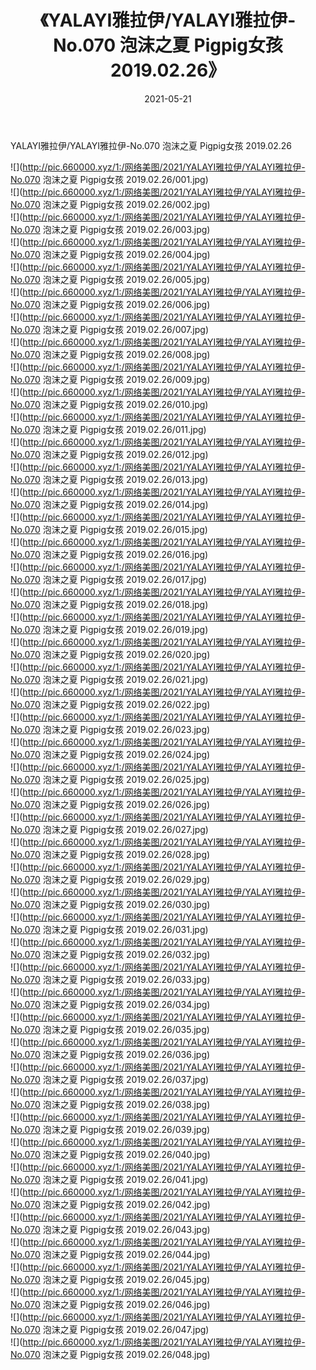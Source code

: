 ﻿---
layout: post
title:  《YALAYI雅拉伊/YALAYI雅拉伊-No.070 泡沫之夏 Pigpig女孩 2019.02.26》
date:   2021-05-21
img: http://pic.660000.xyz/1:/网络美图/2021/YALAYI雅拉伊/YALAYI雅拉伊-No.070 泡沫之夏 Pigpig女孩 2019.02.26/000.jpg
categories: [美女, 清纯, 唯美]
---

YALAYI雅拉伊/YALAYI雅拉伊-No.070 泡沫之夏 Pigpig女孩 2019.02.26

 ![](http://pic.660000.xyz/1:/网络美图/2021/YALAYI雅拉伊/YALAYI雅拉伊-No.070 泡沫之夏 Pigpig女孩 2019.02.26/001.jpg) <br>![](http://pic.660000.xyz/1:/网络美图/2021/YALAYI雅拉伊/YALAYI雅拉伊-No.070 泡沫之夏 Pigpig女孩 2019.02.26/002.jpg) <br>![](http://pic.660000.xyz/1:/网络美图/2021/YALAYI雅拉伊/YALAYI雅拉伊-No.070 泡沫之夏 Pigpig女孩 2019.02.26/003.jpg) <br>![](http://pic.660000.xyz/1:/网络美图/2021/YALAYI雅拉伊/YALAYI雅拉伊-No.070 泡沫之夏 Pigpig女孩 2019.02.26/004.jpg) <br>![](http://pic.660000.xyz/1:/网络美图/2021/YALAYI雅拉伊/YALAYI雅拉伊-No.070 泡沫之夏 Pigpig女孩 2019.02.26/005.jpg) <br>![](http://pic.660000.xyz/1:/网络美图/2021/YALAYI雅拉伊/YALAYI雅拉伊-No.070 泡沫之夏 Pigpig女孩 2019.02.26/006.jpg) <br>![](http://pic.660000.xyz/1:/网络美图/2021/YALAYI雅拉伊/YALAYI雅拉伊-No.070 泡沫之夏 Pigpig女孩 2019.02.26/007.jpg) <br>![](http://pic.660000.xyz/1:/网络美图/2021/YALAYI雅拉伊/YALAYI雅拉伊-No.070 泡沫之夏 Pigpig女孩 2019.02.26/008.jpg) <br>![](http://pic.660000.xyz/1:/网络美图/2021/YALAYI雅拉伊/YALAYI雅拉伊-No.070 泡沫之夏 Pigpig女孩 2019.02.26/009.jpg) <br>![](http://pic.660000.xyz/1:/网络美图/2021/YALAYI雅拉伊/YALAYI雅拉伊-No.070 泡沫之夏 Pigpig女孩 2019.02.26/010.jpg) <br>![](http://pic.660000.xyz/1:/网络美图/2021/YALAYI雅拉伊/YALAYI雅拉伊-No.070 泡沫之夏 Pigpig女孩 2019.02.26/011.jpg) <br>![](http://pic.660000.xyz/1:/网络美图/2021/YALAYI雅拉伊/YALAYI雅拉伊-No.070 泡沫之夏 Pigpig女孩 2019.02.26/012.jpg) <br>![](http://pic.660000.xyz/1:/网络美图/2021/YALAYI雅拉伊/YALAYI雅拉伊-No.070 泡沫之夏 Pigpig女孩 2019.02.26/013.jpg) <br>![](http://pic.660000.xyz/1:/网络美图/2021/YALAYI雅拉伊/YALAYI雅拉伊-No.070 泡沫之夏 Pigpig女孩 2019.02.26/014.jpg) <br>![](http://pic.660000.xyz/1:/网络美图/2021/YALAYI雅拉伊/YALAYI雅拉伊-No.070 泡沫之夏 Pigpig女孩 2019.02.26/015.jpg) <br>![](http://pic.660000.xyz/1:/网络美图/2021/YALAYI雅拉伊/YALAYI雅拉伊-No.070 泡沫之夏 Pigpig女孩 2019.02.26/016.jpg) <br>![](http://pic.660000.xyz/1:/网络美图/2021/YALAYI雅拉伊/YALAYI雅拉伊-No.070 泡沫之夏 Pigpig女孩 2019.02.26/017.jpg) <br>![](http://pic.660000.xyz/1:/网络美图/2021/YALAYI雅拉伊/YALAYI雅拉伊-No.070 泡沫之夏 Pigpig女孩 2019.02.26/018.jpg) <br>![](http://pic.660000.xyz/1:/网络美图/2021/YALAYI雅拉伊/YALAYI雅拉伊-No.070 泡沫之夏 Pigpig女孩 2019.02.26/019.jpg) <br>![](http://pic.660000.xyz/1:/网络美图/2021/YALAYI雅拉伊/YALAYI雅拉伊-No.070 泡沫之夏 Pigpig女孩 2019.02.26/020.jpg) <br>![](http://pic.660000.xyz/1:/网络美图/2021/YALAYI雅拉伊/YALAYI雅拉伊-No.070 泡沫之夏 Pigpig女孩 2019.02.26/021.jpg) <br>![](http://pic.660000.xyz/1:/网络美图/2021/YALAYI雅拉伊/YALAYI雅拉伊-No.070 泡沫之夏 Pigpig女孩 2019.02.26/022.jpg) <br>![](http://pic.660000.xyz/1:/网络美图/2021/YALAYI雅拉伊/YALAYI雅拉伊-No.070 泡沫之夏 Pigpig女孩 2019.02.26/023.jpg) <br>![](http://pic.660000.xyz/1:/网络美图/2021/YALAYI雅拉伊/YALAYI雅拉伊-No.070 泡沫之夏 Pigpig女孩 2019.02.26/024.jpg) <br>![](http://pic.660000.xyz/1:/网络美图/2021/YALAYI雅拉伊/YALAYI雅拉伊-No.070 泡沫之夏 Pigpig女孩 2019.02.26/025.jpg) <br>![](http://pic.660000.xyz/1:/网络美图/2021/YALAYI雅拉伊/YALAYI雅拉伊-No.070 泡沫之夏 Pigpig女孩 2019.02.26/026.jpg) <br>![](http://pic.660000.xyz/1:/网络美图/2021/YALAYI雅拉伊/YALAYI雅拉伊-No.070 泡沫之夏 Pigpig女孩 2019.02.26/027.jpg) <br>![](http://pic.660000.xyz/1:/网络美图/2021/YALAYI雅拉伊/YALAYI雅拉伊-No.070 泡沫之夏 Pigpig女孩 2019.02.26/028.jpg) <br>![](http://pic.660000.xyz/1:/网络美图/2021/YALAYI雅拉伊/YALAYI雅拉伊-No.070 泡沫之夏 Pigpig女孩 2019.02.26/029.jpg) <br>![](http://pic.660000.xyz/1:/网络美图/2021/YALAYI雅拉伊/YALAYI雅拉伊-No.070 泡沫之夏 Pigpig女孩 2019.02.26/030.jpg) <br>![](http://pic.660000.xyz/1:/网络美图/2021/YALAYI雅拉伊/YALAYI雅拉伊-No.070 泡沫之夏 Pigpig女孩 2019.02.26/031.jpg) <br>![](http://pic.660000.xyz/1:/网络美图/2021/YALAYI雅拉伊/YALAYI雅拉伊-No.070 泡沫之夏 Pigpig女孩 2019.02.26/032.jpg) <br>![](http://pic.660000.xyz/1:/网络美图/2021/YALAYI雅拉伊/YALAYI雅拉伊-No.070 泡沫之夏 Pigpig女孩 2019.02.26/033.jpg) <br>![](http://pic.660000.xyz/1:/网络美图/2021/YALAYI雅拉伊/YALAYI雅拉伊-No.070 泡沫之夏 Pigpig女孩 2019.02.26/034.jpg) <br>![](http://pic.660000.xyz/1:/网络美图/2021/YALAYI雅拉伊/YALAYI雅拉伊-No.070 泡沫之夏 Pigpig女孩 2019.02.26/035.jpg) <br>![](http://pic.660000.xyz/1:/网络美图/2021/YALAYI雅拉伊/YALAYI雅拉伊-No.070 泡沫之夏 Pigpig女孩 2019.02.26/036.jpg) <br>![](http://pic.660000.xyz/1:/网络美图/2021/YALAYI雅拉伊/YALAYI雅拉伊-No.070 泡沫之夏 Pigpig女孩 2019.02.26/037.jpg) <br>![](http://pic.660000.xyz/1:/网络美图/2021/YALAYI雅拉伊/YALAYI雅拉伊-No.070 泡沫之夏 Pigpig女孩 2019.02.26/038.jpg) <br>![](http://pic.660000.xyz/1:/网络美图/2021/YALAYI雅拉伊/YALAYI雅拉伊-No.070 泡沫之夏 Pigpig女孩 2019.02.26/039.jpg) <br>![](http://pic.660000.xyz/1:/网络美图/2021/YALAYI雅拉伊/YALAYI雅拉伊-No.070 泡沫之夏 Pigpig女孩 2019.02.26/040.jpg) <br>![](http://pic.660000.xyz/1:/网络美图/2021/YALAYI雅拉伊/YALAYI雅拉伊-No.070 泡沫之夏 Pigpig女孩 2019.02.26/041.jpg) <br>![](http://pic.660000.xyz/1:/网络美图/2021/YALAYI雅拉伊/YALAYI雅拉伊-No.070 泡沫之夏 Pigpig女孩 2019.02.26/042.jpg) <br>![](http://pic.660000.xyz/1:/网络美图/2021/YALAYI雅拉伊/YALAYI雅拉伊-No.070 泡沫之夏 Pigpig女孩 2019.02.26/043.jpg) <br>![](http://pic.660000.xyz/1:/网络美图/2021/YALAYI雅拉伊/YALAYI雅拉伊-No.070 泡沫之夏 Pigpig女孩 2019.02.26/044.jpg) <br>![](http://pic.660000.xyz/1:/网络美图/2021/YALAYI雅拉伊/YALAYI雅拉伊-No.070 泡沫之夏 Pigpig女孩 2019.02.26/045.jpg) <br>![](http://pic.660000.xyz/1:/网络美图/2021/YALAYI雅拉伊/YALAYI雅拉伊-No.070 泡沫之夏 Pigpig女孩 2019.02.26/046.jpg) <br>![](http://pic.660000.xyz/1:/网络美图/2021/YALAYI雅拉伊/YALAYI雅拉伊-No.070 泡沫之夏 Pigpig女孩 2019.02.26/047.jpg) <br>![](http://pic.660000.xyz/1:/网络美图/2021/YALAYI雅拉伊/YALAYI雅拉伊-No.070 泡沫之夏 Pigpig女孩 2019.02.26/048.jpg) <br>